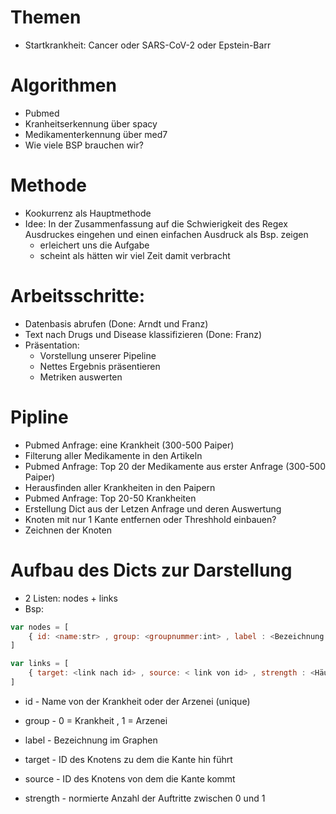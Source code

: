 # Themen
- Startkrankheit: Cancer oder SARS-CoV-2 oder Epstein-Barr

# Algorithmen
- Pubmed 
- Kranheitserkennung über spacy
- Medikamenterkennung über med7
- Wie viele BSP brauchen wir?


# Methode
- Kookurrenz als Hauptmethode 
- Idee: In der Zusammenfassung auf die Schwierigkeit des Regex Ausdruckes eingehen und einen einfachen Ausdruck als Bsp. zeigen
  - erleichert uns die Aufgabe
  - scheint als hätten wir viel Zeit damit verbracht

# Arbeitsschritte:
- Datenbasis abrufen (Done: Arndt und Franz)
- Text nach Drugs und Disease klassifizieren (Done: Franz)
- Präsentation:
  - Vorstellung unserer Pipeline
  - Nettes Ergebnis präsentieren
  - Metriken auswerten

# Pipline
- Pubmed Anfrage: eine Krankheit (300-500 Paiper)
- Filterung aller Medikamente in den Artikeln
- Pubmed Anfrage: Top 20 der Medikamente aus erster Anfrage (300-500 Paiper)
- Herausfinden aller Krankheiten in den Paipern
- Pubmed Anfrage: Top 20-50 Krankheiten
- Erstellung Dict aus der Letzen Anfrage und deren Auswertung
- Knoten mit nur 1 Kante entfernen oder Threshhold einbauen?
- Zeichnen der Knoten 


# Aufbau des Dicts zur Darstellung
- 2 Listen: nodes + links
- Bsp:

``` javascript
var nodes = [
	{ id: <name:str> , group: <groupnummer:int> , label : <Bezeichnung im Graphen>}
]

var links = [
	{ target: <link nach id> , source: < link von id> , strength : <Häufigkeit normiert>} 
]
```

- id 	- Name von der Krankheit oder der Arzenei (unique)
- group - 0 = Krankheit , 1 = Arzenei
- label - Bezeichnung im Graphen

- target 	- ID des Knotens zu dem die Kante hin führt
- source 	- ID des Knotens von dem die Kante kommt
- strength 	- normierte Anzahl der Auftritte zwischen 0 und 1


  
